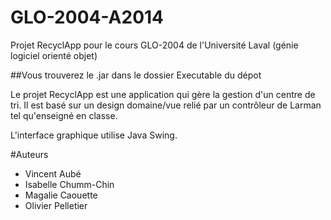 GLO-2004-A2014
==============

Projet RecyclApp pour le cours GLO-2004 de l'Université Laval (génie logiciel orienté objet)

##Vous trouverez le .jar dans le dossier Executable du dépot

Le projet RecyclApp est une application qui gère la gestion d'un centre de tri.
Il est basé sur un design domaine/vue relié par un contrôleur de Larman tel qu'enseigné en classe.

L'interface graphique utilise Java Swing.

#Auteurs
* Vincent Aubé
* Isabelle Chumm-Chin
* Magalie Caouette
* Olivier Pelletier
